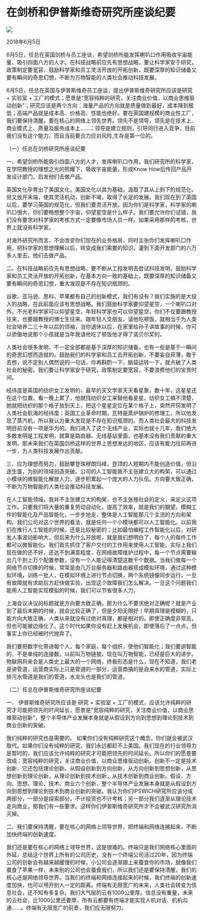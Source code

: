 # 在剑桥和伊普斯维奇研究所座谈纪要
<img class="pv" src="https://api.visitor.plantree.me/visitor-badge/pv?namespace=plantree.me&key=renzhengfei-speeches/./docs/speeches/2018/06/在剑桥和伊普斯维奇研究所座谈纪要.md">


2018年6月5日



6月5日，任总在英国剑桥与员工座谈，希望剑桥所能发挥喇叭口作用吸收宇宙能量，吸引四面八方的人才。在科技战略前应先有思想战略，要让科学家安于研究，政策制定要宽容，鼓励科学家和员工灵活开放的开拓创新，既要深厚的知识储备又要有瞬间的奇思幻想，不断为万物智能的人类社会推动科技发展。

6月5日，任总在英国与伊普斯维奇员工座谈，提出伊普斯维奇研究所应该是研究 + 实验室 + 工厂的模式；愿景是“宽容纯粹的研究，关注商业价值，以商业思维驱动创新”；研究应该是两个方向：海量产品的方向就是质量做到最好，成本降到极低；高端产品就是成本高、价格高、性能也绝好。要在英国建规模的商业性工厂，我们要保持清醒，要在核心的网络上领先世界。领先不是领导，领先是在技术上、商业模式上、质量及服务成本上……；领导是建立规则，引导同行进入竞争，目前我们没有这个能力，而且当前要合力应对风险,生存是第一位的。



（一）任总在剑桥研究所座谈纪要



一、希望剑桥所能吸引四面八方的人才，发挥喇叭口作用。我们研究所的科学家，在学院教授的理想之光的照耀下，吸收宇宙能量，形成Know How后传回产品开发设计部门，启发他们去做产品。

英国文化孕育出了美国文化，美国文化以其为基础，汲取了其从上到下的规范化，但又放开末端，使其灵活机动，创新不竭，取得了长足的发展。我们现在到了英国以后，要学习英国的规范化，但我们要灵活开放。因为你们是科学家，科学家的喇叭口很大，你们要畅想整个宇宙，仰望星空是什么样子。我们要允许你们试错，我们没有要求对科学家的考核方式一定要像市场人员一样。如果采用那样的考核，世界上就没有科学家。

对海外研究所而言，不会改变你们现在的业务格局，同时主张你们发挥喇叭口作用，把科学家的思想理解以后，转变成我们需要的知识，灌到下面开发部门的六万多人里去，他们去做产品。

二、在科技战略前应先有思想战略，要不断从工程发明去尝试科技发明，鼓励科学家和员工灵活开放的开拓创新，在基本方向一致的基础上，既要深厚的知识储备又要有瞬间的奇思幻想，重大发现是不存在知识瓶颈的。

谷歌、亚马逊、思科、苹果都有自己的创新模式，我们有没有？我们实施的是大投入的战略，在此前面应该有思想战略。我们鼓励科学家要仰望星空，一个喇叭口对外。不光老科学家可以仰望星空，年轻科学家也可以仰望星空。你们不仅要跟教授往来，也要跟教授的博士生往来。跟年轻人交朋友，请他吃顿饭，就相当于为人类社会培养二三十年以后的领袖，当你退休以后，在家里给孙子讲故事的时候，你可以骄傲地说那个小孩就是当年我请他吃了顿饭他才得了诺贝尔奖的。

人类社会很多发明，不一定全部都是基于深厚的知识储备，也有一些是基于一瞬间的奇思幻想而造就的。鼓励我们的科学家和员工去开拓创新，不要妄自菲薄，敢于去想，说不定别人偶然说的一句话，你再斟酌一下，脑袋运转一下，就点破了人类社会的秘密。我们要让科学家安于研究，政策制定要宽容，不要浪费他们的宝贵时间。

经纬度是英国的纺织女工发明的，最早的天文学家天天看星象，数十年，这星星还在这个位置。看一晚上累了，他就找纺织女工来替他看星星。纺织女工搞不清楚，她就把纺织的那个格子放到天上，把这个星星定位在某个格子上，突然开窍发明了人类社会航海的经纬度；英国工业革命时期，瓦特是蒸炉锅炉的修理工，所以他发现了蒸汽机，所以我认为重大发现是不存在知识瓶颈的。而人类社会最大的科技发明目前没有一项是华为的。我们进入了这个无线产业，实际也就十几年，我们绝大多数发明是工程发明，就算是路由器、无线基站里面，也基本没有我们贡献的重大发明。那未来我们在英国剑桥这样的世界上思想发达的地区，应该有能力往前再进一步，为人类科技发展作出贡献。

三、应为理想而努力，鼓励攀登珠穆朗玛峰，登顶的人短期内不能创造价值，但沿途生蛋，为别的领域创造突破。公司的人工智能我不主张建立大的构架，可以通过小模块的微智能化解放人力，逐步积累起一个庞大的人力队伍。方向要大致正确，不断为万物智能的人类社会推动科技发展。



在人工智能领域，我并不主张建立大的构架，也不主张按社会的定义，来定义这项工作。只要我们将大量的重复劳动自动化，提高了效率，就是我们的期望。模糊工作的智能化及产品智能化，一步步地走，整体是人工智能那几个主流的方向和架构。我们公司对这个世界的看法，就是任何一个小模块都可以人工智能化。以前我们在推行人工智能的时候，还是比较秘密的；比如最怕编程工作智能化以后，对研发人事波动影响大，但后来为什么开放呢，就是我们想明白了，每个人的每件工作都可以微智能化。我们首先抓住了客户交付的工作用来使用人工智能，实际上我们现在做的还不好，还达不到满意程度，在网络故障维护过程中，每一个节点需要输出几千到上万个配置参数，没有一个人能记得清楚这数千个数据。当我们做每一个网络节点切换的时候，常常是由几万台服务器和路由器搭成模拟环境，通过这种模拟环境，训练一批人，在模拟环境上进行节点切换，两个系统镜像同步运行，一旦有故障就有求助后方赶快做实验，出现这个故障我们怎么解决。一旦这个问题我们能用人工智能实现模拟的时候，我们可以节省很多人力。



上海会议决议的标题就是方向要大致正确，那为什么不要求绝对正确呢？就是产业到了最后末期的时候，就会比较正确了，但是夕阳无限好！早期真理是模糊的，只能方向大致正确，人类从来就没有过绝对真理，都是相对的。即使正确度非常高，但也可能被边缘化了。这个时代如果你没有赶上发展机会，即使落后了一点点，但事实上你已经被时代抛弃了。



我们要把数字化带进每个人，每个家庭，每个组织，使他们智能化；我们要讲智能的，不是单纯的连接数。以前叫万物链接，现在叫万物智能，已经是巨大的进步。物联网将来会是人类史上最大的一个网络，终极形态是什么，现在不知道，我们老是讲管道，运营商实际上只是管道的一部分，运营商搞的是自来水的管道，实际上排污水管道是我们的管道，水龙头也是我们的管道。



（二）任总在伊普斯维奇研究所座谈纪要



一、   伊普斯维奇研究所应该是 研究 + 实验室 + 工厂的模式，应该允许纯粹的研究才可能把领先的时间延长，愿景是“宽容纯粹的研究，关注商业价值，以商业思维驱动创新”，整个半导体产业发展本身就是从假设到方向到思想到理论到技术到商业创新的突破。

我们纯粹的研究也是需要的。 如果你们没有纯粹研究这个概念，你们就会被武汉取代。如果你们没有纯粹的研究，我们永远都赶不上美国。我们现在的行业领导力是暂时的，我们应该允许纯粹的研究才可能把领先的时间延长。所以你们的愿景要改成：宽容纯粹的研究，关注商业价值，以商业思维驱动创新。创新不一定是技术创新，它还包括理论创新。从假设创新到方向创新，从方向创新到思想创新，从思想创新到理论创新，从理论创新到技术创新，从技术创新到商业创新。假设、方向、思想、理论、技术、商业六个创新，整个半导体产业发展本身就是从假设到方向到思想到理论到技术到商业创新的突破。我认为你们IPSWICH研究所应该分成两部分，一部分是探索部分，不计投资也不计考核；另一部分我们逐渐从理论技术走向商业，那我们有一些要求。这样你们伊普斯维奇研究所才不会被武汉研究所消灭掉。

二、我们要保持清醒，要在核心的网络上领导世界，把终端和网络连接起来，不断加快终端的创新速度。

我们还是要在核心的网络上领导世界，这是很难的。终端只是我们网络核心里面的外延，总结这个世界上所有的公司历史，没有一个终端公司活过20年，因为终端公司的创新会有越来越缓慢的时候，小公司会逐渐跟上来蚕食你的市场，就像我们蚕食了苹果一样，未来别的公司也会蚕食我们，所以我们还是要保持清醒，我们的核心还是网络领导世界。当我们的终端和网络连接起来的时候，我们终端的创新速度加快，也可以甩开别人一定的距离。终端有无限宽广的未来，人类社会转变为信息社会，还不知有多复杂。我们大气层的云有1000公里厚。信息没有重量，未来的云社会，比1000公里还要厚，所有云都要有终端才能实现人机对话、机机沟通……。终端有无限宽广的前景，我们应无限努力。

